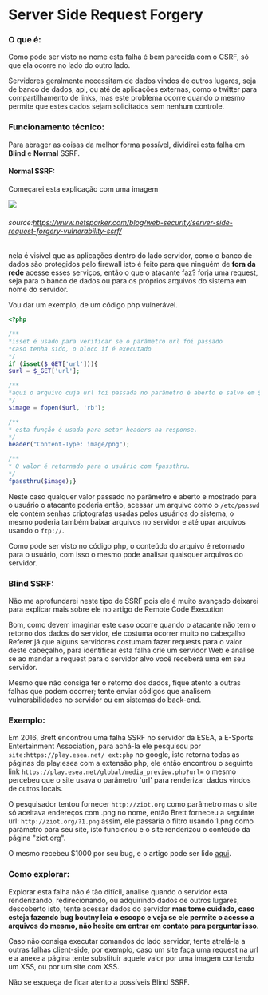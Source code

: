 # Server Side Request Forgery

### O que é:

Como pode ser visto no nome esta falha é bem parecida com o CSRF, só que ela ocorre no lado do outro lado.

Servidores geralmente necessitam de dados vindos de outros lugares, seja de banco de dados, api, ou até de aplicações externas, como o twitter para compartilhamento de links, mas este problema ocorre quando o mesmo permite que estes dados sejam solicitados sem nenhum controle.


### Funcionamento técnico:

Para abrager as coisas da melhor forma possível, dividirei esta falha em **Blind** e **Normal** SSRF.

#### Normal SSRF:

Começarei esta explicação com uma imagem

![](https://i.imgur.com/pHp0Eru.png)
###### source:https://www.netsparker.com/blog/web-security/server-side-request-forgery-vulnerability-ssrf/

nela é visível que as aplicações dentro do lado servidor, como o banco de dados são protegidos pelo firewall isto é feito para que ninguém de **fora da rede** acesse esses serviços, então o que o atacante faz? forja uma request, seja para o banco de dados ou para os próprios arquivos do sistema em nome do servidor.

Vou dar um exemplo, de um código php vulnerável.

```php
<?php

/**
*isset é usado para verificar se o parâmetro url foi passado
*caso tenha sido, o bloco if é executado
*/
if (isset($_GET['url'])){
$url = $_GET['url'];

/**
*aqui o arquivo cuja url foi passada no parâmetro é aberto e salvo em $image
*/
$image = fopen($url, 'rb');

/**
* esta função é usada para setar headers na response.
*/
header("Content-Type: image/png");

/**
* O valor é retornado para o usuário com fpassthru.
*/
fpassthru($image);}
```

Neste caso qualquer valor passado no parâmetro é aberto e mostrado para o usuário o atacante poderia então, acessar um arquivo como o ```/etc/passwd``` ele contém senhas criptografas usadas pelos usuários do sistema, o mesmo poderia também baixar arquivos no servidor e até upar arquivos usando o ```ftp://```.

Como pode ser visto no código php, o conteúdo do arquivo é retornado para o usuário, com isso o mesmo pode analisar quaisquer arquivos do servidor.

### Blind SSRF:

Não me aprofundarei neste tipo de SSRF pois ele é muito avançado deixarei para explicar mais sobre ele no artigo de Remote Code Execution

Bom, como devem imaginar este caso ocorre quando o atacante não tem o retorno dos dados do servidor, ele costuma ocorrer muito no cabeçalho Referer já que alguns servidores costumam fazer requests para o valor deste cabeçalho, para identificar esta falha crie um servidor Web e analise se ao mandar a request para o servidor alvo você receberá uma em seu servidor.

Mesmo que não consiga ter o retorno dos dados, fique atento a outras falhas que podem ocorrer; tente enviar códigos que analisem vulnerabilidades no servidor ou em sistemas do back-end.

### Exemplo:

Em 2016, Brett encontrou uma falha SSRF no servidor da ESEA, a E-Sports Entertainment Association, para achá-la ele pesquisou por ```site:https://play.esea.net/ ext:php``` no google, isto retorna todas as páginas de play.esea com a extensão php, ele então encontrou o seguinte link ```https://play.esea.net/global/media_preview.php?url=``` o mesmo percebeu que o site usava o parâmetro 'url' para renderizar dados vindos de outros locais.

O pesquisador tentou fornecer ```http://ziot.org``` como parâmetro mas o site só aceitava endereços com .png no nome, então Brett forneceu a seguinte url: ```http://ziot.org/?1.png``` assim, ele passaria o filtro usando 1.png como parâmetro para seu site, isto funcionou e o site renderizou o conteúdo da página "ziot.org".

O mesmo recebeu $1000 por seu bug, e o artigo pode ser lido [aqui](https://buer.haus/2016/04/18/esea-server-side-request-forgery-and-querying-aws-meta-data/).


### Como explorar:

Explorar esta falha não é tão difícil, analise quando o servidor esta renderizando, redirecionando, ou adquirindo dados de outros lugares, descoberto isto, tente acessar dados do servidor **mas tome cuidado, caso esteja fazendo bug boutny leia o escopo e veja se ele permite o acesso a arquivos do mesmo, não hesite em entrar em contato para perguntar isso**.

Caso não consiga executar comandos do lado servidor, tente atrelá-la a outras falhas client-side, por exemplo, caso um site faça uma request na url e a anexe a página tente substituir aquele valor por uma imagem contendo um XSS, ou por um site com XSS.

Não se esqueça de ficar atento a possíveis Blind SSRF.